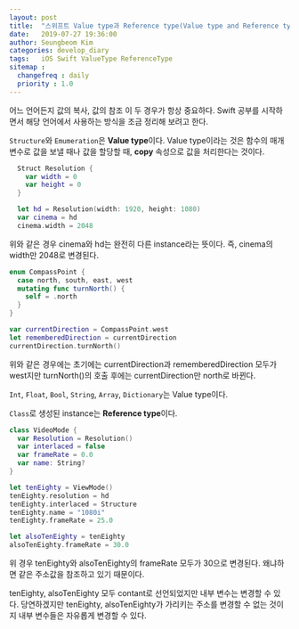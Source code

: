```yaml
---
layout: post
title:  "스위프트 Value type과 Reference type(Value type and Reference type in Swift)"
date:   2019-07-27 19:36:00
author: Seungbeom Kim
categories: develop_diary
tags:	iOS Swift ValueType ReferenceType
sitemap :
  changefreq : daily
  priority : 1.0
---
```


어느 언어든지 값의 복사, 값의 참조 이 두 경우가 항상 중요하다. Swift 공부를 시작하면서 해당 언어에서 사용하는 방식을 조금 정리해 보려고 한다.

`Structure`와 `Emumeration`은 **Value type**이다. Value type이라는 것은 함수의 매개변수로 값을 보낼 때나 값을 할당할 때,  **copy** 속성으로 값을 처리한다는 것이다.

```Swift
  Struct Resolution {
    var width = 0
    var height = 0
  }

  let hd = Resolution(width: 1920, height: 1080)
  var cinema = hd
  cinema.width = 2048
```

위와 같은 경우 cinema와 hd는 완전히 다른 instance라는 뜻이다. 즉, cinema의 width만 2048로 변경된다.

```Swift
enum CompassPoint {
  case north, south, east, west
  mutating func turnNorth() {
    self = .north
  }
}

var currentDirection = CompassPoint.west
let rememberedDirection = currentDirection
currentDirection.turnNorth()
```

위와 같은 경우에는 초기에는 currentDirection과 rememberedDirection 모두가 west지만 turnNorth()의 호출 후에는 currentDirection만 north로 바뀐다.

`Int`, `Float`, `Bool`, `String`, `Array`, `Dictionary`는 Value type이다.

`Class`로 생성된 instance는 **Reference type**이다.

```Swift
class VideoMode {
  var Resolution = Resolution()
  var interlaced = false
  var frameRate = 0.0
  var name: String?
}

let tenEighty = ViewMode()
tenEighty.resolution = hd
tenEighty.interlaced = Structure
tenEighty.name = "1080i"
tenEighty.frameRate = 25.0

let alsoTenEighty = tenEighty
alsoTenEighty.frameRate = 30.0
```

위 경우 tenEighty와 alsoTenEighty의 frameRate 모두가 30으로 변경된다. 왜냐하면 같은 주소값을 참조하고 있기 때문이다.

tenEighty, alsoTenEighty 모두 contant로 선언되었지만 내부 변수는 변경할 수 있다. 당연하겠지만 tenEighty, alsoTenEighty가 가리키는 주소를 변경할 수 없는 것이지 내부 변수들은 자유롭게 변경할 수 있다.
